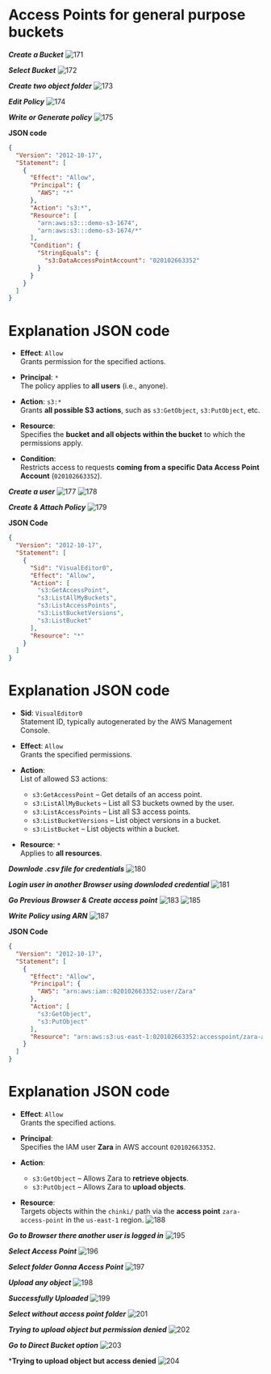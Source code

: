 # Access Points for general purpose buckets

***Create a Bucket***
![171](https://github.com/user-attachments/assets/7b30ca75-16d5-4253-bf5f-31a59fa8261b)

***Select Bucket***
![172](https://github.com/user-attachments/assets/8ae0fbb2-ecdc-458c-b15f-4d674361a2c4)

***Create two object folder***
![173](https://github.com/user-attachments/assets/91c49425-49fd-4097-98b2-7ae2144fd436)

***Edit Policy***
![174](https://github.com/user-attachments/assets/5118e99d-c754-49fd-b3eb-d0f56c277f6a)

***Write or Generate policy***
![175](https://github.com/user-attachments/assets/0cce8497-d9ac-4d0e-82c4-b7bf58822c92)

**JSON code**
```json
{
  "Version": "2012-10-17",
  "Statement": [
    {
      "Effect": "Allow",
      "Principal": {
        "AWS": "*"
      },
      "Action": "s3:*",
      "Resource": [
        "arn:aws:s3:::demo-s3-1674",
        "arn:aws:s3:::demo-s3-1674/*"
      ],
      "Condition": {
        "StringEquals": {
          "s3:DataAccessPointAccount": "020102663352"
        }
      }
    }
  ]
}
```
# Explanation JSON code

- **Effect**: `Allow`  
  Grants permission for the specified actions.

- **Principal**: `*`  
  The policy applies to **all users** (i.e., anyone).

- **Action**: `s3:*`  
  Grants **all possible S3 actions**, such as `s3:GetObject`, `s3:PutObject`, etc.

- **Resource**:  
  Specifies the **bucket and all objects within the bucket** to which the permissions apply.

- **Condition**:  
  Restricts access to requests **coming from a specific Data Access Point Account** (`020102663352`).

***Create a user***
![177](https://github.com/user-attachments/assets/fc5a2bd5-e736-4b82-986e-defe861fd45d)
![178](https://github.com/user-attachments/assets/1e2af030-467f-400b-bfb0-3c31205a18aa)

***Create & Attach Policy***
![179](https://github.com/user-attachments/assets/1d173422-2874-497b-a3a8-d0214569210e)

**JSON Code**
```json
{
  "Version": "2012-10-17",
  "Statement": [
    {
      "Sid": "VisualEditor0",
      "Effect": "Allow",
      "Action": [
        "s3:GetAccessPoint",
        "s3:ListAllMyBuckets",
        "s3:ListAccessPoints",
        "s3:ListBucketVersions",
        "s3:ListBucket"
      ],
      "Resource": "*"
    }
  ]
}
```
# Explanation JSON code

- **Sid**: `VisualEditor0`  
  Statement ID, typically autogenerated by the AWS Management Console.

- **Effect**: `Allow`  
  Grants the specified permissions.

- **Action**:  
  List of allowed S3 actions:
  - `s3:GetAccessPoint` – Get details of an access point.
  - `s3:ListAllMyBuckets` – List all S3 buckets owned by the user.
  - `s3:ListAccessPoints` – List all S3 access points.
  - `s3:ListBucketVersions` – List object versions in a bucket.
  - `s3:ListBucket` – List objects within a bucket.

- **Resource**: `*`  
  Applies to **all resources**.

***Downlode .csv file for credentials***
![180](https://github.com/user-attachments/assets/38eecb60-3859-49ed-8d9a-972f7228da70)

***Login user in another Browser using downloded credential***
![181](https://github.com/user-attachments/assets/ee4e9e48-7603-4bda-a5b0-16f3088207f1)

***Go Previous Browser & Create access point***
![183](https://github.com/user-attachments/assets/e0337925-9929-42ac-9345-44d917cb759f)
![185](https://github.com/user-attachments/assets/29430002-8358-41f4-96c0-5469c5464ffd)

***Write Policy using ARN***
![187](https://github.com/user-attachments/assets/2aebd14a-e3e1-487e-94f9-7ae06b81549a)

**JSON Code**

```json
{
  "Version": "2012-10-17",
  "Statement": [
    {
      "Effect": "Allow",
      "Principal": {
        "AWS": "arn:aws:iam::020102663352:user/Zara"
      },
      "Action": [
        "s3:GetObject",
        "s3:PutObject"
      ],
      "Resource": "arn:aws:s3:us-east-1:020102663352:accesspoint/zara-access-point/object/chinki/*"
    }
  ]
}
```
# Explanation JSON code

- **Effect**: `Allow`  
  Grants the specified actions.

- **Principal**:  
  Specifies the IAM user **Zara** in AWS account `020102663352`.

- **Action**:  
  - `s3:GetObject` – Allows Zara to **retrieve objects**.
  - `s3:PutObject` – Allows Zara to **upload objects**.

- **Resource**:  
  Targets objects within the `chinki/` path via the **access point** `zara-access-point` in the `us-east-1` region.
![188](https://github.com/user-attachments/assets/6d4c9863-69e5-4dd4-855a-a9027f127641)

***Go to Browser there another user is logged in***
![195](https://github.com/user-attachments/assets/17d908ae-0f7c-4c8a-b05c-8ee048cb2805)

***Select Access Point***
![196](https://github.com/user-attachments/assets/c012683e-a390-43ed-b7ee-512e4da83916)

***Select folder Gonna Access Point***
![197](https://github.com/user-attachments/assets/b6c087c0-25ec-41ba-a517-61c199151b99)

***Upload any object***
![198](https://github.com/user-attachments/assets/bda790e0-edbc-4898-bf16-4e858f765e2b)

***Successfully Uploaded***
![199](https://github.com/user-attachments/assets/722f5948-59f0-4da7-a4ba-d5ccadaba8f9)

***Select without access point folder***
![201](https://github.com/user-attachments/assets/5ce3cc0a-3074-472c-91a9-38a03aaf731c)

***Trying to upload object but permission denied***
![202](https://github.com/user-attachments/assets/0d6fe8cf-475b-4e45-9f65-5685219cdf08)

***Go to Direct Bucket option***
![203](https://github.com/user-attachments/assets/721045a1-fb77-43c7-a7b9-a55702848286)

***Trying to upload object but access denied**
![204](https://github.com/user-attachments/assets/306479bf-6280-44ff-9530-4df0decf3bf4)


                                          
